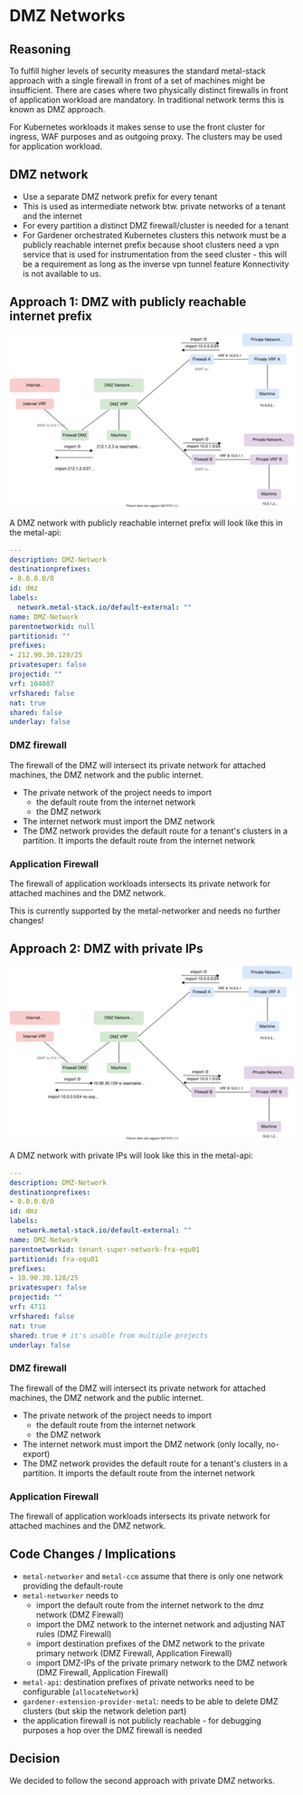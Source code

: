 # DMZ Networks

## Reasoning

To fulfill higher levels of security measures the standard metal-stack approach with a single firewall in front of a set of machines might be insufficient.
There are cases where two physically distinct firewalls in front of application workload are mandatory. In traditional network terms this is known as DMZ approach.

For Kubernetes workloads it makes sense to use the front cluster for ingress, WAF purposes and as outgoing proxy. The clusters may be used for application workload.

## DMZ network

- Use a separate DMZ network prefix for every tenant
- This is used as intermediate network btw. private networks of a tenant and the internet
- For every partition a distinct DMZ firewall/cluster is needed for a tenant
- For Gardener orchestrated Kubernetes clusters this network must be a publicly reachable internet prefix because shoot clusters need a vpn service that is used for instrumentation from the seed cluster - this will be a requirement as long as the inverse vpn tunnel feature Konnectivity is not available to us.

## Approach 1: DMZ with publicly reachable internet prefix

![DMZ Internet](dmz-internet_public.svg)

A DMZ network with publicly reachable internet prefix will look like this in the metal-api:

```yaml
---
description: DMZ-Network
destinationprefixes:
- 0.0.0.0/0
id: dmz
labels:
  network.metal-stack.io/default-external: ""
name: DMZ-Network
parentnetworkid: null
partitionid: ""
prefixes:
- 212.90.30.128/25
privatesuper: false
projectid: ""
vrf: 104007
vrfshared: false
nat: true
shared: false
underlay: false
```

### DMZ firewall

The firewall of the DMZ will intersect its private network for attached machines, the DMZ network and the public internet.

- The private network of the project needs to import
   - the default route from the internet network
   - the DMZ network
- The internet network must import the DMZ network
- The DMZ network provides the default route for a tenant's clusters in a partition. It imports the default route from the internet network

### Application Firewall

The firewall of application workloads intersects its private network for attached machines and the DMZ network.

This is currently supported by the metal-networker and needs no further changes!

## Approach 2: DMZ with private IPs

![DMZ Internet](dmz-internet_private.svg)

A DMZ network with private IPs will look like this in the metal-api:

```yaml
---
description: DMZ-Network
destinationprefixes:
- 0.0.0.0/0
id: dmz
labels:
  network.metal-stack.io/default-external: ""
name: DMZ-Network
parentnetworkid: tenant-super-network-fra-equ01
partitionid: fra-equ01
prefixes:
- 10.90.30.128/25
privatesuper: false
projectid: ""
vrf: 4711
vrfshared: false
nat: true
shared: true # it's usable from multiple projects
underlay: false
```

### DMZ firewall

The firewall of the DMZ will intersect its private network for attached machines, the DMZ network and the public internet.

- The private network of the project needs to import
   - the default route from the internet network
   - the DMZ network
- The internet network must import the DMZ network (only locally, no-export)
- The DMZ network provides the default route for a tenant's clusters in a partition. It imports the default route from the internet network

### Application Firewall

The firewall of application workloads intersects its private network for attached machines and the DMZ network. 

## Code Changes / Implications

- `metal-networker` and `metal-ccm` assume that there is only one network providing the default-route
- `metal-networker` needs to
   - import the default route from the internet network to the dmz network (DMZ Firewall)
   - import the DMZ network to the internet network and adjusting NAT rules (DMZ Firewall)
   - import destination prefixes of the DMZ network to the private primary network (DMZ Firewall, Application Firewall)
   - import DMZ-IPs of the private primary network to the DMZ network (DMZ Firewall, Application Firewall)
- `metal-api`: destination prefixes of private networks need to be configurable (`allocateNetwork`)
- `gardener-extension-provider-metal`: needs to be able to delete DMZ clusters (but skip the network deletion part)
- the application firewall is not publicly reachable - for debugging purposes a hop over the DMZ firewall is needed

## Decision

We decided to follow the second approach with private DMZ networks.
